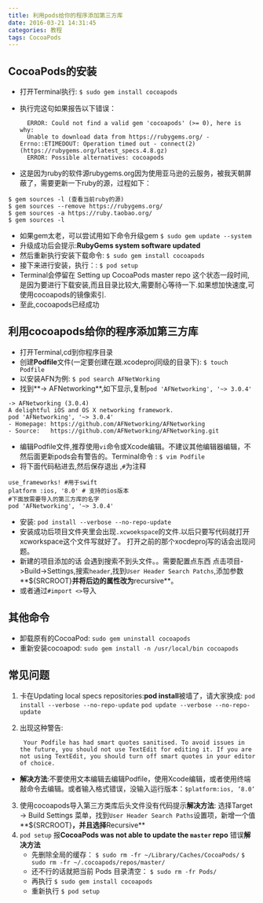 ```yaml
---
title: 利用pods给你的程序添加第三方库
date: 2016-03-21 14:31:45
categories: 教程
tags: CocoaPods
---
```


## CocoaPods的安装
* 打开Terminal执行:
  `$ sudo gem install cocoapods`
* 执行完这句如果报告以下错误：

        ERROR: Could not find a valid gem 'cocoapods' (>= 0), here is why:
        Unable to download data from https://rubygems.org/ - Errno::ETIMEDOUT: Operation timed out - connect(2) (https://rubygems.org/latest_specs.4.8.gz)
        ERROR: Possible alternatives: cocoapods

<!-- more -->
* 这是因为ruby的软件源rubygems.org因为使用亚马逊的云服务，被我天朝屏蔽了，需要更新一下ruby的源，过程如下：

```
$ gem sources -l (查看当前ruby的源)
$ gem sources --remove https://rubygems.org/
$ gem sources -a https://ruby.taobao.org/
$ gem sources -l
```
* 如果gem太老，可以尝试用如下命令升级gem
    `$ sudo gem update --system`
* 升级成功后会提示:**RubyGems system software updated**
* 然后重新执行安装下载命令:
  `$ sudo gem install cocoapods`
* 接下来进行安装，执行：:
  `$ pod setup`
* Terminal会停留在 Setting up CocoaPods master repo 这个状态一段时间,是因为要进行下载安装,而且目录比较大,需要耐心等待一下.如果想加快速度,可使用cocoapods的镜像索引.
* 至此,cocoapods已经成功

## 利用cocoapods给你的程序添加第三方库
* 打开Terminal,cd到你程序目录
* 创建**Podfile**文件(一定要创建在跟.xcodeproj同级的目录下):
  `$ touch Podfile`
* 以安装AFN为例:
  `$ pod search AFNetWorking`
* 找到**-> AFNetworking**,如下显示,复制`pod 'AFNetworking', '~> 3.0.4'`
```
-> AFNetworking (3.0.4)
A delightful iOS and OS X networking framework.
pod 'AFNetworking', '~> 3.0.4'
- Homepage: https://github.com/AFNetworking/AFNetworking
- Source:   https://github.com/AFNetworking/AFNetworking.git
```
* 编辑Podfile文件,推荐使用`vi`命令或Xcode编辑。不建议其他编辑器编辑，不然后面更新pods会有警告的。Terminal命令 :
    `$ vim Podfile`
* 将下面代码粘进去,然后保存退出 ,`#`为注释
```
use_frameworks! #用于swift
platform :ios, '8.0' # 支持的ios版本
#下面放需要导入的第三方库的名字
pod 'AFNetworking', '~> 3.0.4'
```
* 安装:
  `pod install --verbose --no-repo-update`
* 安装成功后项目文件夹里会出现`.xcwoekspace`的文件.以后只要写代码就打开xcworkspace这个文件写就好了。 打开之前的那个xocdeproj写的话会出现问题。
* 新建的项目添加的话 会遇到搜索不到头文件。。需要配置点东西
    点击项目->Build->Settings,搜索`header`,找到`User Header Search Patchs`,添加参数**${SRCROOT}**并将后边的属性改为**recursive**。
* 或者通过`#import <>`导入


## 其他命令
* 卸载原有的CocoaPod:
  `sudo gem uninstall cocoapods`
* 重新安装cocoapod:
  `sudo gem install -n /usr/local/bin cocoapods`

## 常见问题
1. 卡在Updating local specs repositories:**pod install**被墙了，请大家换成:
    `pod install --verbose --no-repo-update`
    `pod update --verbose --no-repo-update`
2. 出现这种警告:

        Your Podfile has had smart quotes sanitised. To avoid issues in the future, you should not use TextEdit for editing it. If you are not using TextEdit, you should turn off smart quotes in your editor of choice.
* **解决方法**:不要使用文本编辑去编辑Podfile，使用Xcode编辑，或者使用终端敲命令去编辑。或者输入格式错误，没输入运行版本：`$platform:ios, ‘8.0‘`
3. 使用cocoapods导入第三方类库后头文件没有代码提示**解决方法**:
    选择Target -> Build Settings 菜单，找到`User Header Search Paths`设置项，新增一个值**${SRCROOT}**，并且选择**Recursive**
4. `pod setup` 报**CocoaPods was not able to update the `master` repo** 错误**解决方法**
    * 先删除全局的缓存：
       `$ sudo rm -fr ~/Library/Caches/CocoaPods/`
        `$ sudo rm -fr ~/.cocoapods/repos/master/`
    * 还不行的话就把当前 Pods 目录清空：
       `$ sudo rm -fr Pods/`
    * 再执行
      `$ sudo gem install cocoapods`
    * 重新执行
      `$ pod setup`


